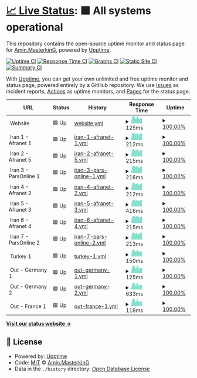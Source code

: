 # [📈 Live Status](https://stats.masterstream.ir): <!--live status--> **🟩 All systems operational**

This repository contains the open-source uptime monitor and status page for [Amin.MasterkinG](https://masterking32.com), powered by [Upptime](https://github.com/upptime/upptime).

[![Uptime CI](https://github.com/masterking32/masterstream_uptime/workflows/Uptime%20CI/badge.svg)](https://github.com/masterking32/masterstream_uptime/actions?query=workflow%3A%22Uptime+CI%22)
[![Response Time CI](https://github.com/masterking32/masterstream_uptime/workflows/Response%20Time%20CI/badge.svg)](https://github.com/masterking32/masterstream_uptime/actions?query=workflow%3A%22Response+Time+CI%22)
[![Graphs CI](https://github.com/masterking32/masterstream_uptime/workflows/Graphs%20CI/badge.svg)](https://github.com/masterking32/masterstream_uptime/actions?query=workflow%3A%22Graphs+CI%22)
[![Static Site CI](https://github.com/masterking32/masterstream_uptime/workflows/Static%20Site%20CI/badge.svg)](https://github.com/masterking32/masterstream_uptime/actions?query=workflow%3A%22Static+Site+CI%22)
[![Summary CI](https://github.com/masterking32/masterstream_uptime/workflows/Summary%20CI/badge.svg)](https://github.com/masterking32/masterstream_uptime/actions?query=workflow%3A%22Summary+CI%22)

With [Upptime](https://upptime.js.org), you can get your own unlimited and free uptime monitor and status page, powered entirely by a GitHub repository. We use [Issues](https://github.com/masterking32/masterstream_uptime/issues) as incident reports, [Actions](https://github.com/masterking32/masterstream_uptime/actions) as uptime monitors, and [Pages](https://stats.masterstream.ir) for the status page.

<!--start: status pages-->
<!-- This summary is generated by Upptime (https://github.com/upptime/upptime) -->
<!-- Do not edit this manually, your changes will be overwritten -->
<!-- prettier-ignore -->
| URL | Status | History | Response Time | Uptime |
| --- | ------ | ------- | ------------- | ------ |
| <img alt="" src="https://icons.duckduckgo.com/ip3/null.ico" height="13"> Website | 🟩 Up | [website.yml](https://github.com/masterking32/masterstream_uptime/commits/HEAD/history/website.yml) | <details><summary><img alt="Response time graph" src="./graphs/website/response-time-week.png" height="20"> 125ms</summary><br><a href="https://stats.masterstream.ir/history/website"><img alt="Response time 126" src="https://img.shields.io/endpoint?url=https%3A%2F%2Fraw.githubusercontent.com%2Fmasterking32%2Fmasterstream_uptime%2FHEAD%2Fapi%2Fwebsite%2Fresponse-time.json"></a><br><a href="https://stats.masterstream.ir/history/website"><img alt="24-hour response time 109" src="https://img.shields.io/endpoint?url=https%3A%2F%2Fraw.githubusercontent.com%2Fmasterking32%2Fmasterstream_uptime%2FHEAD%2Fapi%2Fwebsite%2Fresponse-time-day.json"></a><br><a href="https://stats.masterstream.ir/history/website"><img alt="7-day response time 125" src="https://img.shields.io/endpoint?url=https%3A%2F%2Fraw.githubusercontent.com%2Fmasterking32%2Fmasterstream_uptime%2FHEAD%2Fapi%2Fwebsite%2Fresponse-time-week.json"></a><br><a href="https://stats.masterstream.ir/history/website"><img alt="30-day response time 121" src="https://img.shields.io/endpoint?url=https%3A%2F%2Fraw.githubusercontent.com%2Fmasterking32%2Fmasterstream_uptime%2FHEAD%2Fapi%2Fwebsite%2Fresponse-time-month.json"></a><br><a href="https://stats.masterstream.ir/history/website"><img alt="1-year response time 129" src="https://img.shields.io/endpoint?url=https%3A%2F%2Fraw.githubusercontent.com%2Fmasterking32%2Fmasterstream_uptime%2FHEAD%2Fapi%2Fwebsite%2Fresponse-time-year.json"></a></details> | <details><summary><a href="https://stats.masterstream.ir/history/website">100.00%</a></summary><a href="https://stats.masterstream.ir/history/website"><img alt="All-time uptime 99.65%" src="https://img.shields.io/endpoint?url=https%3A%2F%2Fraw.githubusercontent.com%2Fmasterking32%2Fmasterstream_uptime%2FHEAD%2Fapi%2Fwebsite%2Fuptime.json"></a><br><a href="https://stats.masterstream.ir/history/website"><img alt="24-hour uptime 100.00%" src="https://img.shields.io/endpoint?url=https%3A%2F%2Fraw.githubusercontent.com%2Fmasterking32%2Fmasterstream_uptime%2FHEAD%2Fapi%2Fwebsite%2Fuptime-day.json"></a><br><a href="https://stats.masterstream.ir/history/website"><img alt="7-day uptime 100.00%" src="https://img.shields.io/endpoint?url=https%3A%2F%2Fraw.githubusercontent.com%2Fmasterking32%2Fmasterstream_uptime%2FHEAD%2Fapi%2Fwebsite%2Fuptime-week.json"></a><br><a href="https://stats.masterstream.ir/history/website"><img alt="30-day uptime 100.00%" src="https://img.shields.io/endpoint?url=https%3A%2F%2Fraw.githubusercontent.com%2Fmasterking32%2Fmasterstream_uptime%2FHEAD%2Fapi%2Fwebsite%2Fuptime-month.json"></a><br><a href="https://stats.masterstream.ir/history/website"><img alt="1-year uptime 99.12%" src="https://img.shields.io/endpoint?url=https%3A%2F%2Fraw.githubusercontent.com%2Fmasterking32%2Fmasterstream_uptime%2FHEAD%2Fapi%2Fwebsite%2Fuptime-year.json"></a></details>
| <img alt="" src="https://icons.duckduckgo.com/ip3/null.ico" height="13"> Iran 1 - Afranet 1 | 🟩 Up | [iran-1-afranet-1.yml](https://github.com/masterking32/masterstream_uptime/commits/HEAD/history/iran-1-afranet-1.yml) | <details><summary><img alt="Response time graph" src="./graphs/iran-1-afranet-1/response-time-week.png" height="20"> 212ms</summary><br><a href="https://stats.masterstream.ir/history/iran-1-afranet-1"><img alt="Response time 239" src="https://img.shields.io/endpoint?url=https%3A%2F%2Fraw.githubusercontent.com%2Fmasterking32%2Fmasterstream_uptime%2FHEAD%2Fapi%2Firan-1-afranet-1%2Fresponse-time.json"></a><br><a href="https://stats.masterstream.ir/history/iran-1-afranet-1"><img alt="24-hour response time 214" src="https://img.shields.io/endpoint?url=https%3A%2F%2Fraw.githubusercontent.com%2Fmasterking32%2Fmasterstream_uptime%2FHEAD%2Fapi%2Firan-1-afranet-1%2Fresponse-time-day.json"></a><br><a href="https://stats.masterstream.ir/history/iran-1-afranet-1"><img alt="7-day response time 212" src="https://img.shields.io/endpoint?url=https%3A%2F%2Fraw.githubusercontent.com%2Fmasterking32%2Fmasterstream_uptime%2FHEAD%2Fapi%2Firan-1-afranet-1%2Fresponse-time-week.json"></a><br><a href="https://stats.masterstream.ir/history/iran-1-afranet-1"><img alt="30-day response time 222" src="https://img.shields.io/endpoint?url=https%3A%2F%2Fraw.githubusercontent.com%2Fmasterking32%2Fmasterstream_uptime%2FHEAD%2Fapi%2Firan-1-afranet-1%2Fresponse-time-month.json"></a><br><a href="https://stats.masterstream.ir/history/iran-1-afranet-1"><img alt="1-year response time 224" src="https://img.shields.io/endpoint?url=https%3A%2F%2Fraw.githubusercontent.com%2Fmasterking32%2Fmasterstream_uptime%2FHEAD%2Fapi%2Firan-1-afranet-1%2Fresponse-time-year.json"></a></details> | <details><summary><a href="https://stats.masterstream.ir/history/iran-1-afranet-1">100.00%</a></summary><a href="https://stats.masterstream.ir/history/iran-1-afranet-1"><img alt="All-time uptime 99.56%" src="https://img.shields.io/endpoint?url=https%3A%2F%2Fraw.githubusercontent.com%2Fmasterking32%2Fmasterstream_uptime%2FHEAD%2Fapi%2Firan-1-afranet-1%2Fuptime.json"></a><br><a href="https://stats.masterstream.ir/history/iran-1-afranet-1"><img alt="24-hour uptime 100.00%" src="https://img.shields.io/endpoint?url=https%3A%2F%2Fraw.githubusercontent.com%2Fmasterking32%2Fmasterstream_uptime%2FHEAD%2Fapi%2Firan-1-afranet-1%2Fuptime-day.json"></a><br><a href="https://stats.masterstream.ir/history/iran-1-afranet-1"><img alt="7-day uptime 100.00%" src="https://img.shields.io/endpoint?url=https%3A%2F%2Fraw.githubusercontent.com%2Fmasterking32%2Fmasterstream_uptime%2FHEAD%2Fapi%2Firan-1-afranet-1%2Fuptime-week.json"></a><br><a href="https://stats.masterstream.ir/history/iran-1-afranet-1"><img alt="30-day uptime 99.96%" src="https://img.shields.io/endpoint?url=https%3A%2F%2Fraw.githubusercontent.com%2Fmasterking32%2Fmasterstream_uptime%2FHEAD%2Fapi%2Firan-1-afranet-1%2Fuptime-month.json"></a><br><a href="https://stats.masterstream.ir/history/iran-1-afranet-1"><img alt="1-year uptime 99.37%" src="https://img.shields.io/endpoint?url=https%3A%2F%2Fraw.githubusercontent.com%2Fmasterking32%2Fmasterstream_uptime%2FHEAD%2Fapi%2Firan-1-afranet-1%2Fuptime-year.json"></a></details>
| <img alt="" src="https://icons.duckduckgo.com/ip3/null.ico" height="13"> Iran 2 - Afranet 5 | 🟩 Up | [iran-2-afranet-5.yml](https://github.com/masterking32/masterstream_uptime/commits/HEAD/history/iran-2-afranet-5.yml) | <details><summary><img alt="Response time graph" src="./graphs/iran-2-afranet-5/response-time-week.png" height="20"> 215ms</summary><br><a href="https://stats.masterstream.ir/history/iran-2-afranet-5"><img alt="Response time 227" src="https://img.shields.io/endpoint?url=https%3A%2F%2Fraw.githubusercontent.com%2Fmasterking32%2Fmasterstream_uptime%2FHEAD%2Fapi%2Firan-2-afranet-5%2Fresponse-time.json"></a><br><a href="https://stats.masterstream.ir/history/iran-2-afranet-5"><img alt="24-hour response time 213" src="https://img.shields.io/endpoint?url=https%3A%2F%2Fraw.githubusercontent.com%2Fmasterking32%2Fmasterstream_uptime%2FHEAD%2Fapi%2Firan-2-afranet-5%2Fresponse-time-day.json"></a><br><a href="https://stats.masterstream.ir/history/iran-2-afranet-5"><img alt="7-day response time 215" src="https://img.shields.io/endpoint?url=https%3A%2F%2Fraw.githubusercontent.com%2Fmasterking32%2Fmasterstream_uptime%2FHEAD%2Fapi%2Firan-2-afranet-5%2Fresponse-time-week.json"></a><br><a href="https://stats.masterstream.ir/history/iran-2-afranet-5"><img alt="30-day response time 220" src="https://img.shields.io/endpoint?url=https%3A%2F%2Fraw.githubusercontent.com%2Fmasterking32%2Fmasterstream_uptime%2FHEAD%2Fapi%2Firan-2-afranet-5%2Fresponse-time-month.json"></a><br><a href="https://stats.masterstream.ir/history/iran-2-afranet-5"><img alt="1-year response time 227" src="https://img.shields.io/endpoint?url=https%3A%2F%2Fraw.githubusercontent.com%2Fmasterking32%2Fmasterstream_uptime%2FHEAD%2Fapi%2Firan-2-afranet-5%2Fresponse-time-year.json"></a></details> | <details><summary><a href="https://stats.masterstream.ir/history/iran-2-afranet-5">100.00%</a></summary><a href="https://stats.masterstream.ir/history/iran-2-afranet-5"><img alt="All-time uptime 98.92%" src="https://img.shields.io/endpoint?url=https%3A%2F%2Fraw.githubusercontent.com%2Fmasterking32%2Fmasterstream_uptime%2FHEAD%2Fapi%2Firan-2-afranet-5%2Fuptime.json"></a><br><a href="https://stats.masterstream.ir/history/iran-2-afranet-5"><img alt="24-hour uptime 100.00%" src="https://img.shields.io/endpoint?url=https%3A%2F%2Fraw.githubusercontent.com%2Fmasterking32%2Fmasterstream_uptime%2FHEAD%2Fapi%2Firan-2-afranet-5%2Fuptime-day.json"></a><br><a href="https://stats.masterstream.ir/history/iran-2-afranet-5"><img alt="7-day uptime 100.00%" src="https://img.shields.io/endpoint?url=https%3A%2F%2Fraw.githubusercontent.com%2Fmasterking32%2Fmasterstream_uptime%2FHEAD%2Fapi%2Firan-2-afranet-5%2Fuptime-week.json"></a><br><a href="https://stats.masterstream.ir/history/iran-2-afranet-5"><img alt="30-day uptime 100.00%" src="https://img.shields.io/endpoint?url=https%3A%2F%2Fraw.githubusercontent.com%2Fmasterking32%2Fmasterstream_uptime%2FHEAD%2Fapi%2Firan-2-afranet-5%2Fuptime-month.json"></a><br><a href="https://stats.masterstream.ir/history/iran-2-afranet-5"><img alt="1-year uptime 98.92%" src="https://img.shields.io/endpoint?url=https%3A%2F%2Fraw.githubusercontent.com%2Fmasterking32%2Fmasterstream_uptime%2FHEAD%2Fapi%2Firan-2-afranet-5%2Fuptime-year.json"></a></details>
| <img alt="" src="https://icons.duckduckgo.com/ip3/null.ico" height="13"> Iran 3 - ParsOnline 1 | 🟩 Up | [iran-3-pars-online-1.yml](https://github.com/masterking32/masterstream_uptime/commits/HEAD/history/iran-3-pars-online-1.yml) | <details><summary><img alt="Response time graph" src="./graphs/iran-3-pars-online-1/response-time-week.png" height="20"> 216ms</summary><br><a href="https://stats.masterstream.ir/history/iran-3-pars-online-1"><img alt="Response time 228" src="https://img.shields.io/endpoint?url=https%3A%2F%2Fraw.githubusercontent.com%2Fmasterking32%2Fmasterstream_uptime%2FHEAD%2Fapi%2Firan-3-pars-online-1%2Fresponse-time.json"></a><br><a href="https://stats.masterstream.ir/history/iran-3-pars-online-1"><img alt="24-hour response time 219" src="https://img.shields.io/endpoint?url=https%3A%2F%2Fraw.githubusercontent.com%2Fmasterking32%2Fmasterstream_uptime%2FHEAD%2Fapi%2Firan-3-pars-online-1%2Fresponse-time-day.json"></a><br><a href="https://stats.masterstream.ir/history/iran-3-pars-online-1"><img alt="7-day response time 216" src="https://img.shields.io/endpoint?url=https%3A%2F%2Fraw.githubusercontent.com%2Fmasterking32%2Fmasterstream_uptime%2FHEAD%2Fapi%2Firan-3-pars-online-1%2Fresponse-time-week.json"></a><br><a href="https://stats.masterstream.ir/history/iran-3-pars-online-1"><img alt="30-day response time 218" src="https://img.shields.io/endpoint?url=https%3A%2F%2Fraw.githubusercontent.com%2Fmasterking32%2Fmasterstream_uptime%2FHEAD%2Fapi%2Firan-3-pars-online-1%2Fresponse-time-month.json"></a><br><a href="https://stats.masterstream.ir/history/iran-3-pars-online-1"><img alt="1-year response time 230" src="https://img.shields.io/endpoint?url=https%3A%2F%2Fraw.githubusercontent.com%2Fmasterking32%2Fmasterstream_uptime%2FHEAD%2Fapi%2Firan-3-pars-online-1%2Fresponse-time-year.json"></a></details> | <details><summary><a href="https://stats.masterstream.ir/history/iran-3-pars-online-1">100.00%</a></summary><a href="https://stats.masterstream.ir/history/iran-3-pars-online-1"><img alt="All-time uptime 98.66%" src="https://img.shields.io/endpoint?url=https%3A%2F%2Fraw.githubusercontent.com%2Fmasterking32%2Fmasterstream_uptime%2FHEAD%2Fapi%2Firan-3-pars-online-1%2Fuptime.json"></a><br><a href="https://stats.masterstream.ir/history/iran-3-pars-online-1"><img alt="24-hour uptime 100.00%" src="https://img.shields.io/endpoint?url=https%3A%2F%2Fraw.githubusercontent.com%2Fmasterking32%2Fmasterstream_uptime%2FHEAD%2Fapi%2Firan-3-pars-online-1%2Fuptime-day.json"></a><br><a href="https://stats.masterstream.ir/history/iran-3-pars-online-1"><img alt="7-day uptime 100.00%" src="https://img.shields.io/endpoint?url=https%3A%2F%2Fraw.githubusercontent.com%2Fmasterking32%2Fmasterstream_uptime%2FHEAD%2Fapi%2Firan-3-pars-online-1%2Fuptime-week.json"></a><br><a href="https://stats.masterstream.ir/history/iran-3-pars-online-1"><img alt="30-day uptime 100.00%" src="https://img.shields.io/endpoint?url=https%3A%2F%2Fraw.githubusercontent.com%2Fmasterking32%2Fmasterstream_uptime%2FHEAD%2Fapi%2Firan-3-pars-online-1%2Fuptime-month.json"></a><br><a href="https://stats.masterstream.ir/history/iran-3-pars-online-1"><img alt="1-year uptime 98.38%" src="https://img.shields.io/endpoint?url=https%3A%2F%2Fraw.githubusercontent.com%2Fmasterking32%2Fmasterstream_uptime%2FHEAD%2Fapi%2Firan-3-pars-online-1%2Fuptime-year.json"></a></details>
| <img alt="" src="https://icons.duckduckgo.com/ip3/null.ico" height="13"> Iran 4 - Afranet 2 | 🟩 Up | [iran-4-afranet-2.yml](https://github.com/masterking32/masterstream_uptime/commits/HEAD/history/iran-4-afranet-2.yml) | <details><summary><img alt="Response time graph" src="./graphs/iran-4-afranet-2/response-time-week.png" height="20"> 212ms</summary><br><a href="https://stats.masterstream.ir/history/iran-4-afranet-2"><img alt="Response time 341" src="https://img.shields.io/endpoint?url=https%3A%2F%2Fraw.githubusercontent.com%2Fmasterking32%2Fmasterstream_uptime%2FHEAD%2Fapi%2Firan-4-afranet-2%2Fresponse-time.json"></a><br><a href="https://stats.masterstream.ir/history/iran-4-afranet-2"><img alt="24-hour response time 212" src="https://img.shields.io/endpoint?url=https%3A%2F%2Fraw.githubusercontent.com%2Fmasterking32%2Fmasterstream_uptime%2FHEAD%2Fapi%2Firan-4-afranet-2%2Fresponse-time-day.json"></a><br><a href="https://stats.masterstream.ir/history/iran-4-afranet-2"><img alt="7-day response time 212" src="https://img.shields.io/endpoint?url=https%3A%2F%2Fraw.githubusercontent.com%2Fmasterking32%2Fmasterstream_uptime%2FHEAD%2Fapi%2Firan-4-afranet-2%2Fresponse-time-week.json"></a><br><a href="https://stats.masterstream.ir/history/iran-4-afranet-2"><img alt="30-day response time 236" src="https://img.shields.io/endpoint?url=https%3A%2F%2Fraw.githubusercontent.com%2Fmasterking32%2Fmasterstream_uptime%2FHEAD%2Fapi%2Firan-4-afranet-2%2Fresponse-time-month.json"></a><br><a href="https://stats.masterstream.ir/history/iran-4-afranet-2"><img alt="1-year response time 357" src="https://img.shields.io/endpoint?url=https%3A%2F%2Fraw.githubusercontent.com%2Fmasterking32%2Fmasterstream_uptime%2FHEAD%2Fapi%2Firan-4-afranet-2%2Fresponse-time-year.json"></a></details> | <details><summary><a href="https://stats.masterstream.ir/history/iran-4-afranet-2">100.00%</a></summary><a href="https://stats.masterstream.ir/history/iran-4-afranet-2"><img alt="All-time uptime 99.32%" src="https://img.shields.io/endpoint?url=https%3A%2F%2Fraw.githubusercontent.com%2Fmasterking32%2Fmasterstream_uptime%2FHEAD%2Fapi%2Firan-4-afranet-2%2Fuptime.json"></a><br><a href="https://stats.masterstream.ir/history/iran-4-afranet-2"><img alt="24-hour uptime 100.00%" src="https://img.shields.io/endpoint?url=https%3A%2F%2Fraw.githubusercontent.com%2Fmasterking32%2Fmasterstream_uptime%2FHEAD%2Fapi%2Firan-4-afranet-2%2Fuptime-day.json"></a><br><a href="https://stats.masterstream.ir/history/iran-4-afranet-2"><img alt="7-day uptime 100.00%" src="https://img.shields.io/endpoint?url=https%3A%2F%2Fraw.githubusercontent.com%2Fmasterking32%2Fmasterstream_uptime%2FHEAD%2Fapi%2Firan-4-afranet-2%2Fuptime-week.json"></a><br><a href="https://stats.masterstream.ir/history/iran-4-afranet-2"><img alt="30-day uptime 99.93%" src="https://img.shields.io/endpoint?url=https%3A%2F%2Fraw.githubusercontent.com%2Fmasterking32%2Fmasterstream_uptime%2FHEAD%2Fapi%2Firan-4-afranet-2%2Fuptime-month.json"></a><br><a href="https://stats.masterstream.ir/history/iran-4-afranet-2"><img alt="1-year uptime 99.43%" src="https://img.shields.io/endpoint?url=https%3A%2F%2Fraw.githubusercontent.com%2Fmasterking32%2Fmasterstream_uptime%2FHEAD%2Fapi%2Firan-4-afranet-2%2Fuptime-year.json"></a></details>
| <img alt="" src="https://icons.duckduckgo.com/ip3/null.ico" height="13"> Iran 5 - Afranet 3 | 🟩 Up | [iran-5-afranet-3.yml](https://github.com/masterking32/masterstream_uptime/commits/HEAD/history/iran-5-afranet-3.yml) | <details><summary><img alt="Response time graph" src="./graphs/iran-5-afranet-3/response-time-week.png" height="20"> 416ms</summary><br><a href="https://stats.masterstream.ir/history/iran-5-afranet-3"><img alt="Response time 395" src="https://img.shields.io/endpoint?url=https%3A%2F%2Fraw.githubusercontent.com%2Fmasterking32%2Fmasterstream_uptime%2FHEAD%2Fapi%2Firan-5-afranet-3%2Fresponse-time.json"></a><br><a href="https://stats.masterstream.ir/history/iran-5-afranet-3"><img alt="24-hour response time 418" src="https://img.shields.io/endpoint?url=https%3A%2F%2Fraw.githubusercontent.com%2Fmasterking32%2Fmasterstream_uptime%2FHEAD%2Fapi%2Firan-5-afranet-3%2Fresponse-time-day.json"></a><br><a href="https://stats.masterstream.ir/history/iran-5-afranet-3"><img alt="7-day response time 416" src="https://img.shields.io/endpoint?url=https%3A%2F%2Fraw.githubusercontent.com%2Fmasterking32%2Fmasterstream_uptime%2FHEAD%2Fapi%2Firan-5-afranet-3%2Fresponse-time-week.json"></a><br><a href="https://stats.masterstream.ir/history/iran-5-afranet-3"><img alt="30-day response time 391" src="https://img.shields.io/endpoint?url=https%3A%2F%2Fraw.githubusercontent.com%2Fmasterking32%2Fmasterstream_uptime%2FHEAD%2Fapi%2Firan-5-afranet-3%2Fresponse-time-month.json"></a><br><a href="https://stats.masterstream.ir/history/iran-5-afranet-3"><img alt="1-year response time 395" src="https://img.shields.io/endpoint?url=https%3A%2F%2Fraw.githubusercontent.com%2Fmasterking32%2Fmasterstream_uptime%2FHEAD%2Fapi%2Firan-5-afranet-3%2Fresponse-time-year.json"></a></details> | <details><summary><a href="https://stats.masterstream.ir/history/iran-5-afranet-3">100.00%</a></summary><a href="https://stats.masterstream.ir/history/iran-5-afranet-3"><img alt="All-time uptime 99.51%" src="https://img.shields.io/endpoint?url=https%3A%2F%2Fraw.githubusercontent.com%2Fmasterking32%2Fmasterstream_uptime%2FHEAD%2Fapi%2Firan-5-afranet-3%2Fuptime.json"></a><br><a href="https://stats.masterstream.ir/history/iran-5-afranet-3"><img alt="24-hour uptime 100.00%" src="https://img.shields.io/endpoint?url=https%3A%2F%2Fraw.githubusercontent.com%2Fmasterking32%2Fmasterstream_uptime%2FHEAD%2Fapi%2Firan-5-afranet-3%2Fuptime-day.json"></a><br><a href="https://stats.masterstream.ir/history/iran-5-afranet-3"><img alt="7-day uptime 100.00%" src="https://img.shields.io/endpoint?url=https%3A%2F%2Fraw.githubusercontent.com%2Fmasterking32%2Fmasterstream_uptime%2FHEAD%2Fapi%2Firan-5-afranet-3%2Fuptime-week.json"></a><br><a href="https://stats.masterstream.ir/history/iran-5-afranet-3"><img alt="30-day uptime 99.87%" src="https://img.shields.io/endpoint?url=https%3A%2F%2Fraw.githubusercontent.com%2Fmasterking32%2Fmasterstream_uptime%2FHEAD%2Fapi%2Firan-5-afranet-3%2Fuptime-month.json"></a><br><a href="https://stats.masterstream.ir/history/iran-5-afranet-3"><img alt="1-year uptime 99.41%" src="https://img.shields.io/endpoint?url=https%3A%2F%2Fraw.githubusercontent.com%2Fmasterking32%2Fmasterstream_uptime%2FHEAD%2Fapi%2Firan-5-afranet-3%2Fuptime-year.json"></a></details>
| <img alt="" src="https://icons.duckduckgo.com/ip3/null.ico" height="13"> Iran 6 - Afranet 4 | 🟩 Up | [iran-6-afranet-4.yml](https://github.com/masterking32/masterstream_uptime/commits/HEAD/history/iran-6-afranet-4.yml) | <details><summary><img alt="Response time graph" src="./graphs/iran-6-afranet-4/response-time-week.png" height="20"> 215ms</summary><br><a href="https://stats.masterstream.ir/history/iran-6-afranet-4"><img alt="Response time 221" src="https://img.shields.io/endpoint?url=https%3A%2F%2Fraw.githubusercontent.com%2Fmasterking32%2Fmasterstream_uptime%2FHEAD%2Fapi%2Firan-6-afranet-4%2Fresponse-time.json"></a><br><a href="https://stats.masterstream.ir/history/iran-6-afranet-4"><img alt="24-hour response time 212" src="https://img.shields.io/endpoint?url=https%3A%2F%2Fraw.githubusercontent.com%2Fmasterking32%2Fmasterstream_uptime%2FHEAD%2Fapi%2Firan-6-afranet-4%2Fresponse-time-day.json"></a><br><a href="https://stats.masterstream.ir/history/iran-6-afranet-4"><img alt="7-day response time 215" src="https://img.shields.io/endpoint?url=https%3A%2F%2Fraw.githubusercontent.com%2Fmasterking32%2Fmasterstream_uptime%2FHEAD%2Fapi%2Firan-6-afranet-4%2Fresponse-time-week.json"></a><br><a href="https://stats.masterstream.ir/history/iran-6-afranet-4"><img alt="30-day response time 220" src="https://img.shields.io/endpoint?url=https%3A%2F%2Fraw.githubusercontent.com%2Fmasterking32%2Fmasterstream_uptime%2FHEAD%2Fapi%2Firan-6-afranet-4%2Fresponse-time-month.json"></a><br><a href="https://stats.masterstream.ir/history/iran-6-afranet-4"><img alt="1-year response time 224" src="https://img.shields.io/endpoint?url=https%3A%2F%2Fraw.githubusercontent.com%2Fmasterking32%2Fmasterstream_uptime%2FHEAD%2Fapi%2Firan-6-afranet-4%2Fresponse-time-year.json"></a></details> | <details><summary><a href="https://stats.masterstream.ir/history/iran-6-afranet-4">100.00%</a></summary><a href="https://stats.masterstream.ir/history/iran-6-afranet-4"><img alt="All-time uptime 99.10%" src="https://img.shields.io/endpoint?url=https%3A%2F%2Fraw.githubusercontent.com%2Fmasterking32%2Fmasterstream_uptime%2FHEAD%2Fapi%2Firan-6-afranet-4%2Fuptime.json"></a><br><a href="https://stats.masterstream.ir/history/iran-6-afranet-4"><img alt="24-hour uptime 100.00%" src="https://img.shields.io/endpoint?url=https%3A%2F%2Fraw.githubusercontent.com%2Fmasterking32%2Fmasterstream_uptime%2FHEAD%2Fapi%2Firan-6-afranet-4%2Fuptime-day.json"></a><br><a href="https://stats.masterstream.ir/history/iran-6-afranet-4"><img alt="7-day uptime 100.00%" src="https://img.shields.io/endpoint?url=https%3A%2F%2Fraw.githubusercontent.com%2Fmasterking32%2Fmasterstream_uptime%2FHEAD%2Fapi%2Firan-6-afranet-4%2Fuptime-week.json"></a><br><a href="https://stats.masterstream.ir/history/iran-6-afranet-4"><img alt="30-day uptime 100.00%" src="https://img.shields.io/endpoint?url=https%3A%2F%2Fraw.githubusercontent.com%2Fmasterking32%2Fmasterstream_uptime%2FHEAD%2Fapi%2Firan-6-afranet-4%2Fuptime-month.json"></a><br><a href="https://stats.masterstream.ir/history/iran-6-afranet-4"><img alt="1-year uptime 99.33%" src="https://img.shields.io/endpoint?url=https%3A%2F%2Fraw.githubusercontent.com%2Fmasterking32%2Fmasterstream_uptime%2FHEAD%2Fapi%2Firan-6-afranet-4%2Fuptime-year.json"></a></details>
| <img alt="" src="https://icons.duckduckgo.com/ip3/null.ico" height="13"> Iran 7 - ParsOnline 2 | 🟩 Up | [iran-7-pars-online-2.yml](https://github.com/masterking32/masterstream_uptime/commits/HEAD/history/iran-7-pars-online-2.yml) | <details><summary><img alt="Response time graph" src="./graphs/iran-7-pars-online-2/response-time-week.png" height="20"> 213ms</summary><br><a href="https://stats.masterstream.ir/history/iran-7-pars-online-2"><img alt="Response time 236" src="https://img.shields.io/endpoint?url=https%3A%2F%2Fraw.githubusercontent.com%2Fmasterking32%2Fmasterstream_uptime%2FHEAD%2Fapi%2Firan-7-pars-online-2%2Fresponse-time.json"></a><br><a href="https://stats.masterstream.ir/history/iran-7-pars-online-2"><img alt="24-hour response time 226" src="https://img.shields.io/endpoint?url=https%3A%2F%2Fraw.githubusercontent.com%2Fmasterking32%2Fmasterstream_uptime%2FHEAD%2Fapi%2Firan-7-pars-online-2%2Fresponse-time-day.json"></a><br><a href="https://stats.masterstream.ir/history/iran-7-pars-online-2"><img alt="7-day response time 213" src="https://img.shields.io/endpoint?url=https%3A%2F%2Fraw.githubusercontent.com%2Fmasterking32%2Fmasterstream_uptime%2FHEAD%2Fapi%2Firan-7-pars-online-2%2Fresponse-time-week.json"></a><br><a href="https://stats.masterstream.ir/history/iran-7-pars-online-2"><img alt="30-day response time 218" src="https://img.shields.io/endpoint?url=https%3A%2F%2Fraw.githubusercontent.com%2Fmasterking32%2Fmasterstream_uptime%2FHEAD%2Fapi%2Firan-7-pars-online-2%2Fresponse-time-month.json"></a><br><a href="https://stats.masterstream.ir/history/iran-7-pars-online-2"><img alt="1-year response time 238" src="https://img.shields.io/endpoint?url=https%3A%2F%2Fraw.githubusercontent.com%2Fmasterking32%2Fmasterstream_uptime%2FHEAD%2Fapi%2Firan-7-pars-online-2%2Fresponse-time-year.json"></a></details> | <details><summary><a href="https://stats.masterstream.ir/history/iran-7-pars-online-2">100.00%</a></summary><a href="https://stats.masterstream.ir/history/iran-7-pars-online-2"><img alt="All-time uptime 97.18%" src="https://img.shields.io/endpoint?url=https%3A%2F%2Fraw.githubusercontent.com%2Fmasterking32%2Fmasterstream_uptime%2FHEAD%2Fapi%2Firan-7-pars-online-2%2Fuptime.json"></a><br><a href="https://stats.masterstream.ir/history/iran-7-pars-online-2"><img alt="24-hour uptime 100.00%" src="https://img.shields.io/endpoint?url=https%3A%2F%2Fraw.githubusercontent.com%2Fmasterking32%2Fmasterstream_uptime%2FHEAD%2Fapi%2Firan-7-pars-online-2%2Fuptime-day.json"></a><br><a href="https://stats.masterstream.ir/history/iran-7-pars-online-2"><img alt="7-day uptime 100.00%" src="https://img.shields.io/endpoint?url=https%3A%2F%2Fraw.githubusercontent.com%2Fmasterking32%2Fmasterstream_uptime%2FHEAD%2Fapi%2Firan-7-pars-online-2%2Fuptime-week.json"></a><br><a href="https://stats.masterstream.ir/history/iran-7-pars-online-2"><img alt="30-day uptime 99.33%" src="https://img.shields.io/endpoint?url=https%3A%2F%2Fraw.githubusercontent.com%2Fmasterking32%2Fmasterstream_uptime%2FHEAD%2Fapi%2Firan-7-pars-online-2%2Fuptime-month.json"></a><br><a href="https://stats.masterstream.ir/history/iran-7-pars-online-2"><img alt="1-year uptime 97.53%" src="https://img.shields.io/endpoint?url=https%3A%2F%2Fraw.githubusercontent.com%2Fmasterking32%2Fmasterstream_uptime%2FHEAD%2Fapi%2Firan-7-pars-online-2%2Fuptime-year.json"></a></details>
| <img alt="" src="https://icons.duckduckgo.com/ip3/null.ico" height="13"> Turkey 1 | 🟩 Up | [turkey-1.yml](https://github.com/masterking32/masterstream_uptime/commits/HEAD/history/turkey-1.yml) | <details><summary><img alt="Response time graph" src="./graphs/turkey-1/response-time-week.png" height="20"> 150ms</summary><br><a href="https://stats.masterstream.ir/history/turkey-1"><img alt="Response time 144" src="https://img.shields.io/endpoint?url=https%3A%2F%2Fraw.githubusercontent.com%2Fmasterking32%2Fmasterstream_uptime%2FHEAD%2Fapi%2Fturkey-1%2Fresponse-time.json"></a><br><a href="https://stats.masterstream.ir/history/turkey-1"><img alt="24-hour response time 136" src="https://img.shields.io/endpoint?url=https%3A%2F%2Fraw.githubusercontent.com%2Fmasterking32%2Fmasterstream_uptime%2FHEAD%2Fapi%2Fturkey-1%2Fresponse-time-day.json"></a><br><a href="https://stats.masterstream.ir/history/turkey-1"><img alt="7-day response time 150" src="https://img.shields.io/endpoint?url=https%3A%2F%2Fraw.githubusercontent.com%2Fmasterking32%2Fmasterstream_uptime%2FHEAD%2Fapi%2Fturkey-1%2Fresponse-time-week.json"></a><br><a href="https://stats.masterstream.ir/history/turkey-1"><img alt="30-day response time 147" src="https://img.shields.io/endpoint?url=https%3A%2F%2Fraw.githubusercontent.com%2Fmasterking32%2Fmasterstream_uptime%2FHEAD%2Fapi%2Fturkey-1%2Fresponse-time-month.json"></a><br><a href="https://stats.masterstream.ir/history/turkey-1"><img alt="1-year response time 145" src="https://img.shields.io/endpoint?url=https%3A%2F%2Fraw.githubusercontent.com%2Fmasterking32%2Fmasterstream_uptime%2FHEAD%2Fapi%2Fturkey-1%2Fresponse-time-year.json"></a></details> | <details><summary><a href="https://stats.masterstream.ir/history/turkey-1">100.00%</a></summary><a href="https://stats.masterstream.ir/history/turkey-1"><img alt="All-time uptime 99.60%" src="https://img.shields.io/endpoint?url=https%3A%2F%2Fraw.githubusercontent.com%2Fmasterking32%2Fmasterstream_uptime%2FHEAD%2Fapi%2Fturkey-1%2Fuptime.json"></a><br><a href="https://stats.masterstream.ir/history/turkey-1"><img alt="24-hour uptime 100.00%" src="https://img.shields.io/endpoint?url=https%3A%2F%2Fraw.githubusercontent.com%2Fmasterking32%2Fmasterstream_uptime%2FHEAD%2Fapi%2Fturkey-1%2Fuptime-day.json"></a><br><a href="https://stats.masterstream.ir/history/turkey-1"><img alt="7-day uptime 100.00%" src="https://img.shields.io/endpoint?url=https%3A%2F%2Fraw.githubusercontent.com%2Fmasterking32%2Fmasterstream_uptime%2FHEAD%2Fapi%2Fturkey-1%2Fuptime-week.json"></a><br><a href="https://stats.masterstream.ir/history/turkey-1"><img alt="30-day uptime 100.00%" src="https://img.shields.io/endpoint?url=https%3A%2F%2Fraw.githubusercontent.com%2Fmasterking32%2Fmasterstream_uptime%2FHEAD%2Fapi%2Fturkey-1%2Fuptime-month.json"></a><br><a href="https://stats.masterstream.ir/history/turkey-1"><img alt="1-year uptime 99.41%" src="https://img.shields.io/endpoint?url=https%3A%2F%2Fraw.githubusercontent.com%2Fmasterking32%2Fmasterstream_uptime%2FHEAD%2Fapi%2Fturkey-1%2Fuptime-year.json"></a></details>
| <img alt="" src="https://icons.duckduckgo.com/ip3/null.ico" height="13"> Out - Germany 1 | 🟩 Up | [out-germany-1.yml](https://github.com/masterking32/masterstream_uptime/commits/HEAD/history/out-germany-1.yml) | <details><summary><img alt="Response time graph" src="./graphs/out-germany-1/response-time-week.png" height="20"> 125ms</summary><br><a href="https://stats.masterstream.ir/history/out-germany-1"><img alt="Response time 127" src="https://img.shields.io/endpoint?url=https%3A%2F%2Fraw.githubusercontent.com%2Fmasterking32%2Fmasterstream_uptime%2FHEAD%2Fapi%2Fout-germany-1%2Fresponse-time.json"></a><br><a href="https://stats.masterstream.ir/history/out-germany-1"><img alt="24-hour response time 109" src="https://img.shields.io/endpoint?url=https%3A%2F%2Fraw.githubusercontent.com%2Fmasterking32%2Fmasterstream_uptime%2FHEAD%2Fapi%2Fout-germany-1%2Fresponse-time-day.json"></a><br><a href="https://stats.masterstream.ir/history/out-germany-1"><img alt="7-day response time 125" src="https://img.shields.io/endpoint?url=https%3A%2F%2Fraw.githubusercontent.com%2Fmasterking32%2Fmasterstream_uptime%2FHEAD%2Fapi%2Fout-germany-1%2Fresponse-time-week.json"></a><br><a href="https://stats.masterstream.ir/history/out-germany-1"><img alt="30-day response time 121" src="https://img.shields.io/endpoint?url=https%3A%2F%2Fraw.githubusercontent.com%2Fmasterking32%2Fmasterstream_uptime%2FHEAD%2Fapi%2Fout-germany-1%2Fresponse-time-month.json"></a><br><a href="https://stats.masterstream.ir/history/out-germany-1"><img alt="1-year response time 129" src="https://img.shields.io/endpoint?url=https%3A%2F%2Fraw.githubusercontent.com%2Fmasterking32%2Fmasterstream_uptime%2FHEAD%2Fapi%2Fout-germany-1%2Fresponse-time-year.json"></a></details> | <details><summary><a href="https://stats.masterstream.ir/history/out-germany-1">100.00%</a></summary><a href="https://stats.masterstream.ir/history/out-germany-1"><img alt="All-time uptime 99.39%" src="https://img.shields.io/endpoint?url=https%3A%2F%2Fraw.githubusercontent.com%2Fmasterking32%2Fmasterstream_uptime%2FHEAD%2Fapi%2Fout-germany-1%2Fuptime.json"></a><br><a href="https://stats.masterstream.ir/history/out-germany-1"><img alt="24-hour uptime 100.00%" src="https://img.shields.io/endpoint?url=https%3A%2F%2Fraw.githubusercontent.com%2Fmasterking32%2Fmasterstream_uptime%2FHEAD%2Fapi%2Fout-germany-1%2Fuptime-day.json"></a><br><a href="https://stats.masterstream.ir/history/out-germany-1"><img alt="7-day uptime 100.00%" src="https://img.shields.io/endpoint?url=https%3A%2F%2Fraw.githubusercontent.com%2Fmasterking32%2Fmasterstream_uptime%2FHEAD%2Fapi%2Fout-germany-1%2Fuptime-week.json"></a><br><a href="https://stats.masterstream.ir/history/out-germany-1"><img alt="30-day uptime 100.00%" src="https://img.shields.io/endpoint?url=https%3A%2F%2Fraw.githubusercontent.com%2Fmasterking32%2Fmasterstream_uptime%2FHEAD%2Fapi%2Fout-germany-1%2Fuptime-month.json"></a><br><a href="https://stats.masterstream.ir/history/out-germany-1"><img alt="1-year uptime 99.12%" src="https://img.shields.io/endpoint?url=https%3A%2F%2Fraw.githubusercontent.com%2Fmasterking32%2Fmasterstream_uptime%2FHEAD%2Fapi%2Fout-germany-1%2Fuptime-year.json"></a></details>
| <img alt="" src="https://icons.duckduckgo.com/ip3/null.ico" height="13"> Out - Germany 2 | 🟩 Up | [out-germany-2.yml](https://github.com/masterking32/masterstream_uptime/commits/HEAD/history/out-germany-2.yml) | <details><summary><img alt="Response time graph" src="./graphs/out-germany-2/response-time-week.png" height="20"> 633ms</summary><br><a href="https://stats.masterstream.ir/history/out-germany-2"><img alt="Response time 380" src="https://img.shields.io/endpoint?url=https%3A%2F%2Fraw.githubusercontent.com%2Fmasterking32%2Fmasterstream_uptime%2FHEAD%2Fapi%2Fout-germany-2%2Fresponse-time.json"></a><br><a href="https://stats.masterstream.ir/history/out-germany-2"><img alt="24-hour response time 553" src="https://img.shields.io/endpoint?url=https%3A%2F%2Fraw.githubusercontent.com%2Fmasterking32%2Fmasterstream_uptime%2FHEAD%2Fapi%2Fout-germany-2%2Fresponse-time-day.json"></a><br><a href="https://stats.masterstream.ir/history/out-germany-2"><img alt="7-day response time 633" src="https://img.shields.io/endpoint?url=https%3A%2F%2Fraw.githubusercontent.com%2Fmasterking32%2Fmasterstream_uptime%2FHEAD%2Fapi%2Fout-germany-2%2Fresponse-time-week.json"></a><br><a href="https://stats.masterstream.ir/history/out-germany-2"><img alt="30-day response time 615" src="https://img.shields.io/endpoint?url=https%3A%2F%2Fraw.githubusercontent.com%2Fmasterking32%2Fmasterstream_uptime%2FHEAD%2Fapi%2Fout-germany-2%2Fresponse-time-month.json"></a><br><a href="https://stats.masterstream.ir/history/out-germany-2"><img alt="1-year response time 429" src="https://img.shields.io/endpoint?url=https%3A%2F%2Fraw.githubusercontent.com%2Fmasterking32%2Fmasterstream_uptime%2FHEAD%2Fapi%2Fout-germany-2%2Fresponse-time-year.json"></a></details> | <details><summary><a href="https://stats.masterstream.ir/history/out-germany-2">100.00%</a></summary><a href="https://stats.masterstream.ir/history/out-germany-2"><img alt="All-time uptime 100.00%" src="https://img.shields.io/endpoint?url=https%3A%2F%2Fraw.githubusercontent.com%2Fmasterking32%2Fmasterstream_uptime%2FHEAD%2Fapi%2Fout-germany-2%2Fuptime.json"></a><br><a href="https://stats.masterstream.ir/history/out-germany-2"><img alt="24-hour uptime 100.00%" src="https://img.shields.io/endpoint?url=https%3A%2F%2Fraw.githubusercontent.com%2Fmasterking32%2Fmasterstream_uptime%2FHEAD%2Fapi%2Fout-germany-2%2Fuptime-day.json"></a><br><a href="https://stats.masterstream.ir/history/out-germany-2"><img alt="7-day uptime 100.00%" src="https://img.shields.io/endpoint?url=https%3A%2F%2Fraw.githubusercontent.com%2Fmasterking32%2Fmasterstream_uptime%2FHEAD%2Fapi%2Fout-germany-2%2Fuptime-week.json"></a><br><a href="https://stats.masterstream.ir/history/out-germany-2"><img alt="30-day uptime 100.00%" src="https://img.shields.io/endpoint?url=https%3A%2F%2Fraw.githubusercontent.com%2Fmasterking32%2Fmasterstream_uptime%2FHEAD%2Fapi%2Fout-germany-2%2Fuptime-month.json"></a><br><a href="https://stats.masterstream.ir/history/out-germany-2"><img alt="1-year uptime 100.00%" src="https://img.shields.io/endpoint?url=https%3A%2F%2Fraw.githubusercontent.com%2Fmasterking32%2Fmasterstream_uptime%2FHEAD%2Fapi%2Fout-germany-2%2Fuptime-year.json"></a></details>
| <img alt="" src="https://icons.duckduckgo.com/ip3/null.ico" height="13"> Out - France 1 | 🟩 Up | [out-france-1.yml](https://github.com/masterking32/masterstream_uptime/commits/HEAD/history/out-france-1.yml) | <details><summary><img alt="Response time graph" src="./graphs/out-france-1/response-time-week.png" height="20"> 118ms</summary><br><a href="https://stats.masterstream.ir/history/out-france-1"><img alt="Response time 113" src="https://img.shields.io/endpoint?url=https%3A%2F%2Fraw.githubusercontent.com%2Fmasterking32%2Fmasterstream_uptime%2FHEAD%2Fapi%2Fout-france-1%2Fresponse-time.json"></a><br><a href="https://stats.masterstream.ir/history/out-france-1"><img alt="24-hour response time 101" src="https://img.shields.io/endpoint?url=https%3A%2F%2Fraw.githubusercontent.com%2Fmasterking32%2Fmasterstream_uptime%2FHEAD%2Fapi%2Fout-france-1%2Fresponse-time-day.json"></a><br><a href="https://stats.masterstream.ir/history/out-france-1"><img alt="7-day response time 118" src="https://img.shields.io/endpoint?url=https%3A%2F%2Fraw.githubusercontent.com%2Fmasterking32%2Fmasterstream_uptime%2FHEAD%2Fapi%2Fout-france-1%2Fresponse-time-week.json"></a><br><a href="https://stats.masterstream.ir/history/out-france-1"><img alt="30-day response time 116" src="https://img.shields.io/endpoint?url=https%3A%2F%2Fraw.githubusercontent.com%2Fmasterking32%2Fmasterstream_uptime%2FHEAD%2Fapi%2Fout-france-1%2Fresponse-time-month.json"></a><br><a href="https://stats.masterstream.ir/history/out-france-1"><img alt="1-year response time 112" src="https://img.shields.io/endpoint?url=https%3A%2F%2Fraw.githubusercontent.com%2Fmasterking32%2Fmasterstream_uptime%2FHEAD%2Fapi%2Fout-france-1%2Fresponse-time-year.json"></a></details> | <details><summary><a href="https://stats.masterstream.ir/history/out-france-1">100.00%</a></summary><a href="https://stats.masterstream.ir/history/out-france-1"><img alt="All-time uptime 99.61%" src="https://img.shields.io/endpoint?url=https%3A%2F%2Fraw.githubusercontent.com%2Fmasterking32%2Fmasterstream_uptime%2FHEAD%2Fapi%2Fout-france-1%2Fuptime.json"></a><br><a href="https://stats.masterstream.ir/history/out-france-1"><img alt="24-hour uptime 100.00%" src="https://img.shields.io/endpoint?url=https%3A%2F%2Fraw.githubusercontent.com%2Fmasterking32%2Fmasterstream_uptime%2FHEAD%2Fapi%2Fout-france-1%2Fuptime-day.json"></a><br><a href="https://stats.masterstream.ir/history/out-france-1"><img alt="7-day uptime 100.00%" src="https://img.shields.io/endpoint?url=https%3A%2F%2Fraw.githubusercontent.com%2Fmasterking32%2Fmasterstream_uptime%2FHEAD%2Fapi%2Fout-france-1%2Fuptime-week.json"></a><br><a href="https://stats.masterstream.ir/history/out-france-1"><img alt="30-day uptime 100.00%" src="https://img.shields.io/endpoint?url=https%3A%2F%2Fraw.githubusercontent.com%2Fmasterking32%2Fmasterstream_uptime%2FHEAD%2Fapi%2Fout-france-1%2Fuptime-month.json"></a><br><a href="https://stats.masterstream.ir/history/out-france-1"><img alt="1-year uptime 99.43%" src="https://img.shields.io/endpoint?url=https%3A%2F%2Fraw.githubusercontent.com%2Fmasterking32%2Fmasterstream_uptime%2FHEAD%2Fapi%2Fout-france-1%2Fuptime-year.json"></a></details>

<!--end: status pages-->

[**Visit our status website →**](https://stats.masterstream.ir)

## 📄 License

- Powered by: [Upptime](https://github.com/upptime/upptime)
- Code: [MIT](./LICENSE) © [Amin.MasterkinG](https://masterking32.com)
- Data in the `./history` directory: [Open Database License](https://opendatacommons.org/licenses/odbl/1-0/)
